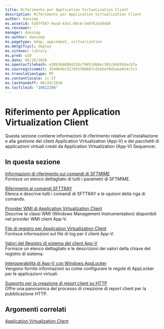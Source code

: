 ```yaml
---
title: Riferimento per Application Virtualization Client
description: Riferimento per Application Virtualization Client
author: dansimp
ms.assetid: 5107f567-9ac8-43e1-89c8-5e0762e3ddd8
ms.reviewer: ''
manager: dansimp
ms.author: dansimp
ms.pagetype: mdop, appcompat, virtualization
ms.mktglfcycl: deploy
ms.sitesec: library
ms.prod: w10
ms.date: 06/16/2016
ms.openlocfilehash: e38b368888d23dcf90510b0ec301c84d3bdacb7a
ms.sourcegitcommit: 354664bc527d93f80687cd2eba70d1eea024c7c3
ms.translationtype: MT
ms.contentlocale: it-IT
ms.lasthandoff: 06/26/2020
ms.locfileid: "10822286"
---
```

# Riferimento per Application Virtualization Client


Questa sezione contiene informazioni di riferimento relative all'installazione e alla gestione del client Application Virtualization (App-V) e dei pacchetti di applicazioni virtuali creati da Application Virtualization (App-V) Sequencer.

## In questa sezione


<a href="" id="sftmime--command-reference"></a>[Informazioni di riferimento sui comandi di SFTMIME](sftmime--command-reference.md)  
Fornisce un elenco dettagliato di tutti i parametri di SFTMIME.

<a href="" id="sfttray-command-reference"></a>[Riferimento ai comandi SFTTRAY](sfttray-command-reference.md)  
Elenca e descrive tutti i comandi di SFTTRAY e le opzioni della riga di comando.

<a href="" id="application-virtualization-client-wmi-provider"></a>[Provider WMI di Application Virtualization Client](application-virtualization-client-wmi-provider.md)  
Descrive le classi WMI (Windows Management Instrumentation) disponibili nel provider WMI client App-V.

<a href="" id="log-file-for-the-application-virtualization-client"></a>[File di registro per Application Virtualization Client](log-file-for-the-application-virtualization-client.md)  
Fornisce informazioni sul file di log per il client App-V.

<a href="" id="app-v-client-registry-values"></a>[Valori del Registro di sistema del client App-V](app-v-client-registry-values-sp1.md)  
Fornisce un elenco dettagliato e le descrizioni dei valori della chiave del registro di sistema.

<a href="" id="app-v-interoperability-with-windows-applocker"></a>[Interoperabilità di App-V con Windows AppLocker](app-v-interoperability-with-windows-applocker.md)  
Vengono fornite informazioni su come configurare le regole di AppLocker per le applicazioni virtuali.

<a href="" id="support-for-client-reporting-over-http"></a>[Supporto per la creazione di report client su HTTP](support-for-client-reporting-over-http.md)  
Offre una panoramica del processo di creazione di report client per la pubblicazione HTTP.

## Argomenti correlati


[Application Virtualization Client](application-virtualization-client.md)

 

 





